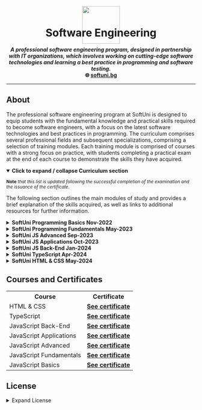 <div align="center" style="height:15px">
   <a href="https://softuni.bg/">
   <img src="https://github.com/zlatozaraZlatkova/SoftUni-JS-Courses-2023-2024/blob/main/media/Logo_SoftUni.png" width="100rem">
   </a>
</div>

<h1 align="center">Software Engineering</h1>

<p align="center">
<b><i>A professional software engineering program, designed in partnership with IT organizations, which involves working on cutting-edge software technologies and learning a best practice in programming and software testing.</i></b>
<br />
<b>🌐 <a href="https://softuni.bg/curriculum">softuni.bg</a></b><br />

</p>

---

## About

The professional software engineering program at SoftUni is designed to equip students with the fundamental knowledge and practical skills required to become software engineers, with a focus on the latest software technologies and best practices in programming.
The curriculum comprises several professional fields and subsequent specializations, comprising a selection of training modules. Each training module is comprised of courses with a strong focus on practice, with students completing a practical exam at the end of each course to demonstrate the skills they have acquired.

<details open>
<summary><b>Click to expand / collapse Curriculum section</b></summary>

<sup>**Note** _that this list is updated following the successful completion of the examination and the issuance of the certificate._</sup>

The following section outlines the main modules of study and provides a brief explanation of the skills acquired, as well as links to additional resources for further information.

<details>

<summary><b>SoftUni Programming Basics Nov-2022</b></summary>

###### Description

The Programming Basics course provides the necessary beginning programming skills for all technology majors at Software University.

###### Skills

- Working with the console (data input and output)
- Working with loops (for)
- Working with more complex logic checks
- Working with logical checks (if-else)
- Performing simple calculations
- Working with more complex loops (nested for loops and while loops)

###### Labs and Exercises
[Programming Basics](https://github.com/zlatozaraZlatkova/SoftUni-JS-Courses-2023-2024/tree/main/01.Programming-Basics-with-JavaScript-Nov-2022)

</details>

<details>
  
<summary><b>SoftUni Programming Fundamentals May-2023</b></summary>

###### Description

With 'Programming Fundamentals', students begin to study SoftUni's in-house program for the comprehensive training of software engineers. The course examines fundamental concepts in programming, which are the basis for effective and quality training in the professional modules. Learners build on the knowledge gained in the Programming Basics course and begin to use more complex programming concepts and structures such as arrays, sheets, objects, and classes.

Additional technologies that are essential for every software developer are thoroughly examined, including HTML and CSS, HTTP, bitwise operations, and other related technologies. The course effectively outlines the fundamentals of web development as well as one of the most prevalent technologies and tools. This approach effectively elucidates the forthcoming professional modules and the knowledge that will be acquired from them to become proficient software developers.

###### Skills

- Handling the standard functionality of the programming language
- Basics of web development
- Understanding the interrelationship between different IT concepts
- Analysis of complex problems and reduction to computer-executable steps
- Basic HTML and CSS skills
- Working with linear data structures

###### Labs and Exercises
[Programming Fundamentals](https://github.com/zlatozaraZlatkova/SoftUni-JS-Courses-2023-2024/tree/main/02.Programming-Fundamentals-with-JavaScript-May-2023)

</details>
<details>
  
<summary><b>SoftUni JS Advanced Sep-2023</b></summary>

###### Description

In the 'JS Advanced' course, students get in-depth knowledge of the JavaScript language, such as the basics of syntax, working with arrays, matrices, objects, classes, and writing functions. They will study more complex concepts like function context, explicit binding, and event loop. The course will develop their algorithmic thinking. After successful completion of this course, students will be able to work with the DOM tree, do manipulations on it, and work with 'events'. Functional and OOP approaches to JavaScript programming will be explored, studying concepts such as inheritance, object composition, and prototype chaining.

###### Skills

- Working with classes and objects
- Working with functions and JSON formats
- Information extraction and manipulation of the DOM tree
- Working with linear structures
- Object-oriented programming
- Functional programming

###### Labs and Exercises
[JavaScript Advanced](https://github.com/zlatozaraZlatkova/SoftUni-JS-Courses-2023-2024/tree/main/03.Programming-Advanced-with-JavaScript-Sep-2023)


</details>
<details>
  
<summary><b>SoftUni JS Applications Oct-2023</b></summary>

###### Description

During the JS Applications course, students learn what HTTP Requests are and how to use them. They will acquire knowledge of REST Services, understand Baas (backend as a service) and its usage, comprehend the concept of asynchronous code (such as promises, async, or await), and comprehend the concepts of templating and routing. Students will understand the architecture of an application and how to properly structure it. By the end of the course, they will have explored different design patterns and their practical guidelines, created their web components, used the Web Components standard, and built a Webpack environment from scratch.
The course required creating a single-page application using the techniques learned from previous lectures. They will be assessed on this application.

###### Skills

- What is HTTP and how to make requests
- Creating simple single-page applications
- Working with templates and routing
- Working with non-relational databases
- Working with REST APIs and asynchronous programming
- Testing the application

###### Labs and Exercises
[JavaScript Applications](https://github.com/zlatozaraZlatkova/SoftUni-JS-Courses-2023-2024/tree/main/05.Programming-Applications-with-JavaScript-Oct-2023)

</details>
<details>
  
<summary><b>SoftUni JS Back-End Jan-2024</b></summary>

###### Description

The intensive course aims to teach how to develop server-side JavaScript applications on the Node.js platform using Express.js as a framework. It covers building a server with Node.js, the server-client relationship, and creating fast data-driven web applications with Node.js, Express.js, and MongoDB, using the latest concepts and tools. The course will also cover the MongoDB database, which is a popular non-relational database, and the Mongoose library for data retrieval. Additionally, a complete REST API will be built using Express.js and MongoDB towards the end of the course.

###### Skills

- Creating an MVC architecture
- Application development with Express and Handlebars,
- Non-relational databases
- Working with server applications with Node.js
- Working with the HTTP protocol
- Using a Web Server

###### Labs and Exercises
[JavaScript Back-End](https://github.com/zlatozaraZlatkova/SoftUni-JS-Courses-2023-2024/tree/main/06.JS-Back-End-Jan-2024)

</details>
<details>
  
<summary><b>SoftUni TypeScript Apr-2024</b></summary>

###### Description

TypeScript is the most popular language for developing server and front-end applications. Developed by Microsoft, it builds on JavaScript by incorporating static typing. This course provides a comprehensive introduction to the basic type of management offered by the language. It covers object-oriented principles, the use of TypeScript in object-oriented programming, and the implementation and manipulation of classes, inheritance, abstraction, interfaces, and generics. Furthermore, the course dives deep into the foundational concepts of module and decorator functions. The goal of the workshop is to apply all your new knowledge to building a comprehensive TypeScript application.

###### Skills

- Working with statically typed data in TypeScript
- Familiarity with OOP and basic principles
- Working with classes, interfaces and generics
- Getting to know modules and decorators
- Building complete applications with TypeScript

###### Labs and Exercises
[TypeScript](https://github.com/zlatozaraZlatkova/SoftUni-JS-Courses-2023-2024/tree/main/08.TypeScript-Apr-2024)

</details>
<details>
  
<summary><b>SoftUni HTML & CSS May-2024</b></summary>

###### Description

The purpose of the HTML & CSS course is to lay a foundation of knowledge in web technologies, specifically an introduction to HTML5 and CSS3. The course provides a basic introduction to web development, web browsers, HTML/CSS/DOM development tools, and develops practical skills in using the Web Content Description Language (HTML) and the Web Content Styling Language (CSS). It also covers the latest developments in HTML5 and the CSS3 standard.

The course places a strong emphasis on hands-on exercises with HTML and CSS, which will engage participants in practical real-world scenarios related to web page development. These exercises will require the participants to implement snippets of existing websites and create their own complete modern websites, which should be visually appealing, well structured, and responsive to mobile devices.

###### Skills

- Learn the basics of web design
- Style websites with CSS
- Create a responsive website
- Create a modern website
- Create static websites.

###### Labs and Exercises
[HTML & CSS](https://github.com/zlatozaraZlatkova/SoftUni-JS-Courses-2023-2024/tree/main/09.HTML-CSS-May-2024)

</details>

## Courses and Certificates

<div>
<table>
  <tr>
    <th>Course</th>
    <th>Certificate</th>
    </tr>
     <tr>
     <td>HTML & CSS</td>
      <td><a href="https://softuni.bg/certificates/details/218526/dff8fc32"><strong>See certificate</strong></a></td>
  </tr> 
  <tr>
     <td>TypeScript</td>
      <td><a href="https://softuni.bg/certificates/details/215471/40758059"><strong>See certificate</strong></a></td>
  </tr>  
   <tr>
     <td>JavaScript Back-End</td>
      <td><a href="https://softuni.bg/certificates/details/212137/c592f8c3"><strong>See certificate</strong></a></td>
  </tr>  
  <tr>
     <td>JavaScript Applications</td>
     <td><a href="https://softuni.bg/certificates/details/198127/d0656ae6"><strong>See certificate</strong></a></td>
  </tr>
    <td>JavaScript Advanced</td>
   <td><a href="https://softuni.bg/certificates/details/188228/e928dea1"><strong>See certificate</strong></a></td>
  </tr>
  <tr>
    <td>JavaScript Fundamentals</td>
    <td><a href="https://softuni.bg/certificates/details/180310/c66384e4"><strong>See certificate</strong></a></td>
  </tr>
  <tr>
    <td>JavaScript Basics</td>
    <td><a href="https://softuni.bg/certificates/details/150836/db494898"><strong>See certificate</strong></a></td>
  </tr>
</table>
</div>

## License

<details>
<summary>Expand License</summary>

```
The MIT License (MIT)

Permission is hereby granted, free of charge, to any person obtaining a copy
of this software and associated documentation files (the "Software"), to deal
in the Software without restriction, including without limitation the rights
to use, copy, modify, merge, publish, distribute, sub-license, and/or sell
copies of the Software, and to permit persons to whom the Software is furnished
to do so, subject to the following conditions:

The above copyright notice and this permission notice shall be included install
copies or substantial portions of the Software.

THE SOFTWARE IS PROVIDED "AS IS", WITHOUT WARRANTY OF ANY KIND, EXPRESS OR IMPLIED,
INCLUDING BUT NOT LIMITED TO THE WARRANTIES OF MERCHANT ABILITY, FITNESS FOR A
PARTICULAR PURPOSE AND NON INFRINGEMENT. IN NO EVENT SHALL THE AUTHORS OR COPYRIGHT
HOLDERS BE LIABLE FOR ANY CLAIM, DAMAGES OR OTHER LIABILITY, WHETHER IN AN ACTION
OF CONTRACT, TORT OR OTHERWISE, ARISING FROM, OUT OF OR IN CONNECTION WITH THE
SOFTWARE OR THE USE OR OTHER DEALINGS IN THE SOFTWARE.
```

<p  align="center">
  <i>© <a href="https://github.com/zlatozaraZlatkova">Zlatozara Zlatkova</a> 2023-2024</i><br>
  <i>Licensed under MIT</a></i><br>
  <a href="https://github.com/zlatozaraZlatkova"><img src="https://i.ibb.co/4KtpYxb/octocat-clean-mini.png" /></a><br>
  <sup>Thanks for visiting :)</sup>
</p>
